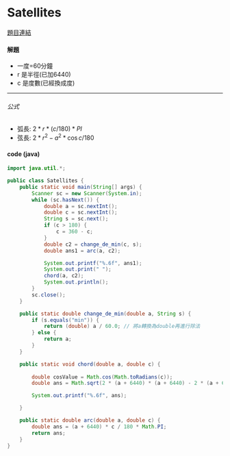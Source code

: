 # Satellites

[題目連結](https://vjudge.net/problem/UVA-10221)


#### 解題

* 一度=60分鐘
* r 是半徑(已加6440)
* c 是度數(已經換成度)

***
###### 公式

* 弧長: $`2*r*(c/180)*PI`$
* 弦長: $`2*r^2-a^2*\cos{c/180}`$


#### code (java)


```java
import java.util.*;

public class Satellites {
    public static void main(String[] args) {
        Scanner sc = new Scanner(System.in);
        while (sc.hasNext()) {
            double a = sc.nextInt();
            double c = sc.nextInt();
            String s = sc.next();
            if (c > 180) {
                c = 360 - c;
            }
            double c2 = change_de_min(c, s);
            double ans1 = arc(a, c2);

            System.out.printf("%.6f", ans1);
            System.out.print(" ");
            chord(a, c2);
            System.out.println();
        }
        sc.close();
    }

    public static double change_de_min(double a, String s) {
        if (s.equals("min")) {
            return (double) a / 60.0; // 將a轉換為double再進行除法
        } else {
            return a;
        }
    }

    public static void chord(double a, double c) {
        
        double cosValue = Math.cos(Math.toRadians(c));
        double ans = Math.sqrt(2 * (a + 6440) * (a + 6440) - 2 * (a + 6440) * (a + 6440) * cosValue);

        System.out.printf("%.6f", ans);

    }

    public static double arc(double a, double c) {
        double ans = (a + 6440) * c / 180 * Math.PI;
        return ans;
    }
}
```
